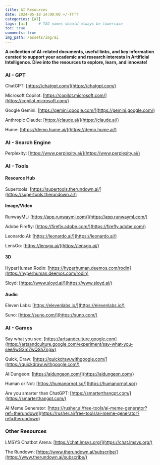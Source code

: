 ```yaml
---
title: AI Resources
date: 2024-05-18 14:00:00 +/-TTTT
categories: [AI]
tags: [ai]     # TAG names should always be lowercase
toc: true
comments: true
img_path: /assets/img/ai
---
```

**A collection of AI-related documents, useful links, and key information curated to support your academic and research interests in Artificial Intelligence. Dive into the resources to explore, learn, and innovate!**

### AI - GPT
<span title="ChatGPT is an AI language model from OpenAI designed to understand and generate human-like text based on the input it receives.">ChatGPT: </span>
[https://chatgpt.com/](https://chatgpt.com/)

<span title="Microsoft Copilot is an AI-powered digital assistant that aims to provide personalized assistance to users for a range of tasks and activities.">Microsoft Copilot: </span>
[https://copilot.microsoft.com/](https://copilot.microsoft.com/)

<span title="Google Gemini is a family of powerful AI models that can understand and work with different kinds of information, like text, images, and code.">Google Gemini: </span>
[https://gemini.google.com/](https://gemini.google.com/)

<span title="Claude is an AI assistant created by Anthropic to engage in open-ended dialogue and assist with a variety of tasks while adhering to principles of ethical and truthful conduct.">Anthropic Claude: </span>
[https://claude.ai/](https://claude.ai/)

<span title="Hume is a GPT that is trained to have a more emotionally driven response with its conversation.">Hume: </span>
[https://demo.hume.ai/](https://demo.hume.ai/)


### AI - Search Engine
<span title="Perplexity is a free AI search engine. Perplexity generates answers using sources from the web and cites links within the text response.">Perplexity: </span>
[https://www.perplexity.ai/](https://www.perplexity.ai/)

### AI - Tools

#### Resource Hub
<span title="The most useful AI tools — organized and categorized in one spot.">Supertools: </span>
[https://supertools.therundown.ai/](https://supertools.therundown.ai/)

#### Image/Video
<span title="Runway creates products and models for generating videos, images, and various multimedia content.">RunwayML: </span>
[https://app.runwayml.com/](https://app.runwayml.com/)

<span title="Adobe Firefly, a product of Adobe Creative Cloud, is a generative machine learning model that is used in the field of design.">Adobe Firefly: </span>
[https://firefly.adobe.com/](https://firefly.adobe.com/)

<span title="Leverage generative AI with a unique suite of tools to convey your ideas to the world.">Leonardo.AI: </span>
[https://leonardo.ai/](https://leonardo.ai/)

<span title="Change the style of videos, create images from text or image prompts and generate videos from text prompts.">LensGo: </span>
[https://lensgo.ai/](https://lensgo.ai/)


#### 3D

<span title="Controllable Large-scale Generative Model for Creating High-quality 3D Assets.">HyperHuman Rodin: </span>
[https://hyperhuman.deemos.com/rodin](https://hyperhuman.deemos.com/rodin)

<span title="Customize 3D models effortlessly, designed to fuel your creativity and efficiency in any project.">Sloyd: </span>
[https://www.sloyd.ai/](https://www.sloyd.ai/)

#### Audio
<span title="ElevenLabs is a software company that specializes in developing natural-sounding speech synthesis software using deep learning.">Eleven Labs: </span>
[https://elevenlabs.io/](https://elevenlabs.io/)

<span title="Suno is a generative artificial intelligence music creation program designed to generate realistic songs with instrumentation and vocals.">Suno: </span>
[https://suno.com/](https://suno.com/)

### AI - Games
<span title="A free interactive game from Google that teaches you how to craft effective prompts for AI image generation.">Say what you see: </span>
[https://artsandculture.google.com](https://artsandculture.google.com/experiment/say-what-you-see/jwG3m7wQShZngw)

<span title="Quick, Draw will try and guess the image that you are drawing using an AI neural network.">Quick, Draw: </span>
[https://quickdraw.withgoogle.com/](https://quickdraw.withgoogle.com/)

<span title="AI Dungeon is a text-based, AI generated fantasy simulation with infinite possibilities.">AI Dungeon: </span>
[https://aidungeon.com/](https://aidungeon.com/)

<span title="Human or Not is a social turing game. Chat with someone for two minutes. Try to figure out if it was a human or an AI bot.">Human or Not: </span>
[https://humanornot.so/](https://humanornot.so/)

<span title="Answer questions to see if your are smarter than ChatGPT.">Are you smarter than ChatGPT: </span>
[https://smarterthangpt.com/](https://smarterthangpt.com/)

<span title="Generates memes based on prompt input.">AI Meme Generator: </span>
[https://rusher.ai/free-tools/ai-meme-generator?ref=therundown](https://rusher.ai/free-tools/ai-meme-generator?ref=therundown)

### Other Resources
<span title="LMSYS Chatbot Arena is a benchmark platform for large language models (LLMs) that features anonymous, randomized battles in a crowdsourced manner.">LMSYS Chatbot Arena:</span>
[https://chat.lmsys.org/](https://chat.lmsys.org/)

<span title="The Rundown is a daily AI newsletter.Get the latest AI news and learn how to apply it in 5 minutes.">The Rundown:</span>
[https://www.therundown.ai/subscribe/](https://www.therundown.ai/subscribe/)




